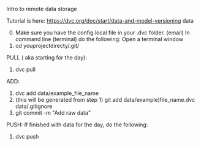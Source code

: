 Intro to remote data storage

Tutorial is here: https://dvc.org/doc/start/data-and-model-versioning
data

0. Make sure you have the config.local file in your .dvc folder. (email)
In command line (terminal) do the following: 
Open a terminal window
1. cd youprojectdirecty/.git/

PULL ( aka starting for the day):
1. dvc pull

ADD:
1. dvc add data/example_file_name
2. (this will be generated from step 1) git add data/example)file_name.dvc data/.gitignore
3. git commit -m "Add raw data"

PUSH: If finished with data for the day, do the following:
1. dvc push
